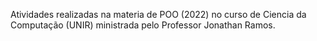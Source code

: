 Atividades realizadas na materia de POO (2022) no curso de Ciencia da Computação (UNIR) ministrada pelo Professor Jonathan Ramos.
